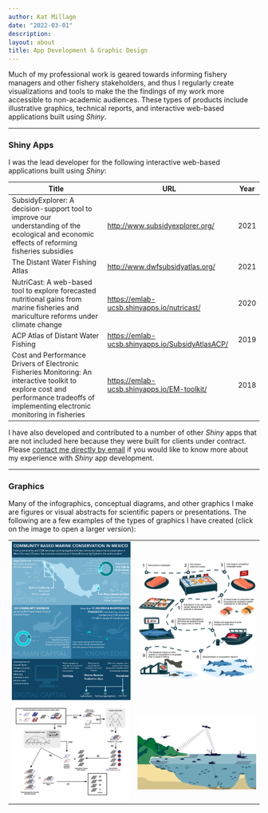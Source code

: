 ```yaml
---
author: Kat Millage
date: "2022-03-01"
description: 
layout: about
title: App Development & Graphic Design
---
```


Much of my professional work is geared towards informing fishery managers and other fishery stakeholders, and thus I regularly create visualizations and tools to make the the findings of my work more accessible to non-academic audiences. These types of products include illustrative graphics, technical reports, and interactive web-based applications built using *Shiny*.

<hr>

### Shiny Apps

I was the lead developer for the following interactive web-based applications built using *Shiny*: 

| Title | URL | Year |
| - | - | - |
| SubsidyExplorer: A decision-support tool to improve our understanding of the ecological and economic effects of reforming fisheries subsidies | http://www.subsidyexplorer.org/ | 2021 |
| The Distant Water Fishing Atlas | http://www.dwfsubsidyatlas.org/ | 2021 |
| NutriCast: A web-based tool to explore forecasted nutritional gains from marine fisheries and mariculture reforms under climate change | https://emlab-ucsb.shinyapps.io/nutricast/ | 2020 |
| ACP Atlas of Distant Water Fishing | https://emlab-ucsb.shinyapps.io/SubsidyAtlasACP/ | 2019 |
| Cost and Performance Drivers of Electronic Fisheries Monitoring: An interactive toolkit to explore cost and performance tradeoffs of implementing electronic monitoring in fisheries | https://emlab-ucsb.shinyapps.io/EM-toolkit/ | 2018 |

I have also developed and contributed to a number of other *Shiny* apps that are not included here because they were built for clients under contract. Please [contact me directly by email](mailto:millagek@gmail.com) if you would like to know more about my experience with *Shiny* app development.

<hr>

### Graphics

Many of the infographics, conceptual diagrams, and other graphics I make are figures or visual abstracts for scientific papers or presentations. The following are a few examples of the types of graphics I have created (click on the image to open a larger version):

<table id="graphics">
  <tr>
    <td><a href="cobi_policy_brief_infographic.png"><img class="gallery" alt="Mexico community-based management infographic" src="cobi_policy_brief_infographic.png" width="100%"></a></td>
    <td><a href="figure_1_final.png"><img class="gallery" alt="Cell-based seafood infographic" src="figure_1_final.png" width="100%"></a></td>
  </tr>
  <tr>
    <td><a href="coaesian_model_schematic.png"><img class="gallery" alt="Model schematic" src="coaesian_model_schematic.png" width="100%"></a></td>
    <td><a href="full_marine_ecosystem.png"><img class="gallery" alt="Marine ecosystem infographic" src="full_marine_ecosystem.png" width="100%"></a></td>
  </tr>
</table>

